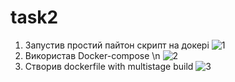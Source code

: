 # task2
1. Запустив простий пайтон скрипт на докері
![1](https://user-images.githubusercontent.com/92303470/138932142-ee6ded37-c909-492f-ac4f-37c13f9818b0.png)
2. Використав Docker-compose \n
![2](https://user-images.githubusercontent.com/92303470/138932343-0985d8f3-25d9-474f-a527-6e9273036814.png)
3. Створив dockerfile with multistage build
![3](https://user-images.githubusercontent.com/92303470/138932492-99262283-6679-46f8-b8ef-65181d4e1864.png)
